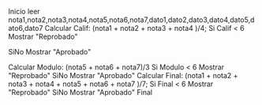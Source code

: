Inicio
leer nota1,nota2,nota3,nota4,nota5,nota6,nota7,dato1,dato2,dato3,dato4,dato5,dato6,dato7
Calcular Calif: (nota1 + nota2 + nota3 + nota4 )/4;
Si Calif < 6
Mostrar "Reprobado"

SiNo
Mostrar "Aprobado"

Calcular Modulo: (nota5 + nota6 + nota7)/3
Si Modulo < 6
Mostrar "Reprobado"
SiNo
Mostrar "Aprobado"
Calcular Final: (nota1 + nota2 + nota3 + nota4 + nota5 + nota6 + nota7 )/7;
Si Final < 6
Mostrar "Reprobado"
SiNo
Mostrar "Aprobado"
Final
